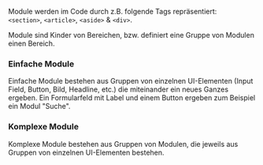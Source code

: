 Module werden im Code durch z.B. folgende Tags repräsentiert:  
`<section>`, `<article>`, `<aside>` & `<div>`. 

Module sind Kinder von Bereichen, bzw. definiert eine Gruppe von Modulen einen Bereich.  

### Einfache Module

Einfache Module bestehen aus Gruppen von einzelnen UI-Elementen (Input Field, Button, Bild, Headline, etc.) die miteinander ein neues Ganzes ergeben. Ein Formularfeld mit Label und einem Button ergeben zum Beispiel ein Modul "Suche".  


### Komplexe Module

Komplexe Module bestehen aus Gruppen von Modulen, die jeweils aus Gruppen von einzelnen UI-Elementen bestehen.
